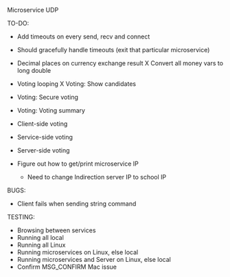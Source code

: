 Microservice UDP

TO-DO:
- Add timeouts on every send, recv and connect
- Should gracefully handle timeouts (exit that particular microservice)
- Decimal places on currency exchange result
X Convert all money vars to long double

- Voting looping
X Voting: Show candidates
- Voting: Secure voting
- Voting: Voting summary
- Client-side voting
- Service-side voting
- Server-side voting

- Figure out how to get/print microservice IP
    - Need to change Indirection server IP to school IP

BUGS:
- Client fails when sending string command


TESTING:
- Browsing between services
- Running all local
- Running all Linux
- Running microservices on Linux, else local
- Running microservices and Server on Linux, else local
- Confirm MSG_CONFIRM Mac issue

